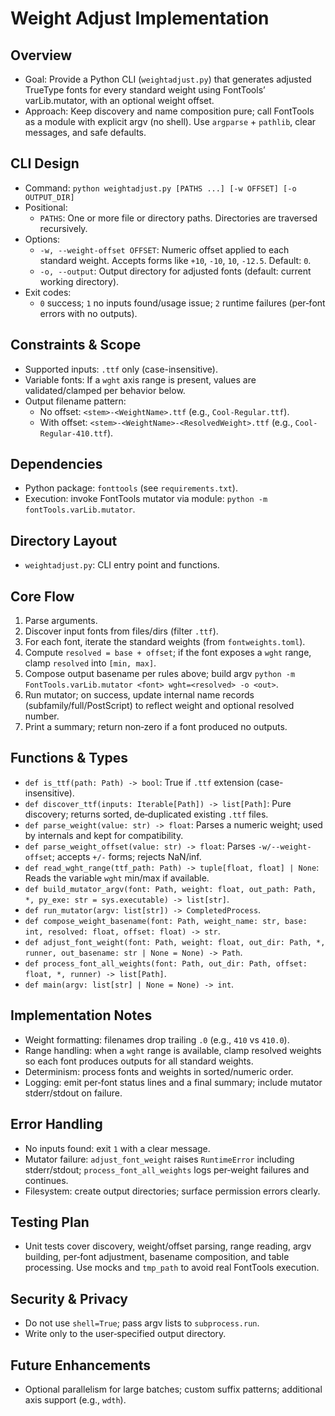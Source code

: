 Weight Adjust Implementation
============================

Overview
--------
- Goal: Provide a Python CLI (`weightadjust.py`) that generates adjusted TrueType fonts for every standard weight using FontTools’ varLib.mutator, with an optional weight offset.
- Approach: Keep discovery and name composition pure; call FontTools as a module with explicit argv (no shell). Use `argparse` + `pathlib`, clear messages, and safe defaults.

CLI Design
----------
- Command: `python weightadjust.py [PATHS ...] [-w OFFSET] [-o OUTPUT_DIR]`
- Positional:
  - `PATHS`: One or more file or directory paths. Directories are traversed recursively.
- Options:
  - `-w, --weight-offset OFFSET`: Numeric offset applied to each standard weight. Accepts forms like `+10`, `-10`, `10`, `-12.5`. Default: `0`.
  - `-o, --output`: Output directory for adjusted fonts (default: current working directory).
- Exit codes:
  - `0` success; `1` no inputs found/usage issue; `2` runtime failures (per‑font errors with no outputs).

Constraints & Scope
-------------------
- Supported inputs: `.ttf` only (case-insensitive).
- Variable fonts: If a `wght` axis range is present, values are validated/clamped per behavior below.
- Output filename pattern:
  - No offset: `<stem>-<WeightName>.ttf` (e.g., `Cool-Regular.ttf`).
  - With offset: `<stem>-<WeightName>-<ResolvedWeight>.ttf` (e.g., `Cool-Regular-410.ttf`).

Dependencies
------------
- Python package: `fonttools` (see `requirements.txt`).
- Execution: invoke FontTools mutator via module: `python -m fontTools.varLib.mutator`.

Directory Layout
----------------
- `weightadjust.py`: CLI entry point and functions.

Core Flow
---------
1. Parse arguments.
2. Discover input fonts from files/dirs (filter `.ttf`).
3. For each font, iterate the standard weights (from `fontweights.toml`).
4. Compute `resolved = base + offset`; if the font exposes a `wght` range, clamp `resolved` into `[min, max]`.
5. Compose output basename per rules above; build argv `python -m FontTools.varLib.mutator <font> wght=<resolved> -o <out>`.
6. Run mutator; on success, update internal name records (subfamily/full/PostScript) to reflect weight and optional resolved number.
7. Print a summary; return non‑zero if a font produced no outputs.

Functions & Types
-----------------
- `def is_ttf(path: Path) -> bool`: True if `.ttf` extension (case-insensitive).
- `def discover_ttf(inputs: Iterable[Path]) -> list[Path]`: Pure discovery; returns sorted, de‑duplicated existing `.ttf` files.
- `def parse_weight(value: str) -> float`: Parses a numeric weight; used by internals and kept for compatibility.
- `def parse_weight_offset(value: str) -> float`: Parses `-w/--weight-offset`; accepts `+/-` forms; rejects NaN/inf.
- `def read_wght_range(ttf_path: Path) -> tuple[float, float] | None`: Reads the variable `wght` min/max if available.
- `def build_mutator_argv(font: Path, weight: float, out_path: Path, *, py_exe: str = sys.executable) -> list[str]`.
- `def run_mutator(argv: list[str]) -> CompletedProcess`.
- `def compose_weight_basename(font: Path, weight_name: str, base: int, resolved: float, offset: float) -> str`.
- `def adjust_font_weight(font: Path, weight: float, out_dir: Path, *, runner, out_basename: str | None = None) -> Path`.
- `def process_font_all_weights(font: Path, out_dir: Path, offset: float, *, runner) -> list[Path]`.
- `def main(argv: list[str] | None = None) -> int`.

Implementation Notes
--------------------
- Weight formatting: filenames drop trailing `.0` (e.g., `410` vs `410.0`).
- Range handling: when a `wght` range is available, clamp resolved weights so each font produces outputs for all standard weights.
- Determinism: process fonts and weights in sorted/numeric order.
- Logging: emit per‑font status lines and a final summary; include mutator stderr/stdout on failure.

Error Handling
--------------
- No inputs found: exit `1` with a clear message.
- Mutator failure: `adjust_font_weight` raises `RuntimeError` including stderr/stdout; `process_font_all_weights` logs per‑weight failures and continues.
- Filesystem: create output directories; surface permission errors clearly.

Testing Plan
------------
- Unit tests cover discovery, weight/offset parsing, range reading, argv building, per‑font adjustment, basename composition, and table processing. Use mocks and `tmp_path` to avoid real FontTools execution.

Security & Privacy
------------------
- Do not use `shell=True`; pass argv lists to `subprocess.run`.
- Write only to the user‑specified output directory.

Future Enhancements
-------------------
- Optional parallelism for large batches; custom suffix patterns; additional axis support (e.g., `wdth`).
